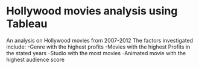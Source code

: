 # Hollywood movies analysis using Tableau
 An analysis on Hollywood movies from 2007-2012
 The factors investigated include:
  -Genre with the highest profits
  -Movies with the highest Profits in the stated years
  -Studio with the most movies
  -Animated movie with the highest audience score

